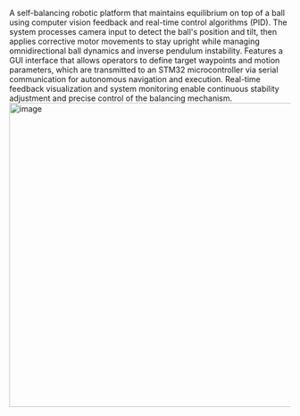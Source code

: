 A self-balancing robotic platform that maintains equilibrium on top of a ball using computer vision feedback and real-time control algorithms (PID). The system processes camera input to detect the ball's position and tilt, then applies corrective motor movements to stay upright while managing omnidirectional ball dynamics and inverse pendulum instability. Features a GUI interface that allows operators to define target waypoints and motion parameters, which are transmitted to an STM32 microcontroller via serial communication for autonomous navigation and execution. Real-time feedback visualization and system monitoring enable continuous stability adjustment and precise control of the balancing mechanism. <img width="1316" height="545" alt="image" src="https://github.com/user-attachments/assets/2ee31905-2cd7-4aab-b417-04bdf575b6cb" />
